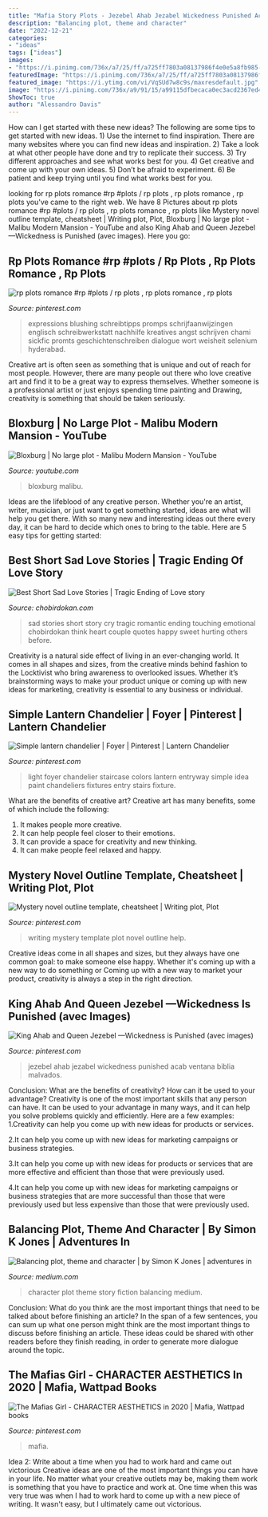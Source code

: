 ```yaml
---
title: "Mafia Story Plots - Jezebel Ahab Jezabel Wickedness Punished Acab Ventana Biblia Malvados"
description: "Balancing plot, theme and character"
date: "2022-12-21"
categories:
- "ideas"
tags: ["ideas"]
images:
- "https://i.pinimg.com/736x/a7/25/ff/a725ff7803a08137986f4e0e5a8fb985--writing-advice-writing-help.jpg"
featuredImage: "https://i.pinimg.com/736x/a7/25/ff/a725ff7803a08137986f4e0e5a8fb985--writing-advice-writing-help.jpg"
featured_image: "https://i.ytimg.com/vi/VqSUd7w8c9s/maxresdefault.jpg"
image: "https://i.pinimg.com/736x/a9/91/15/a99115dfbecaca0ec3acd2367ed414d7.jpg"
ShowToc: true
author: "Alessandro Davis"
---
```



How can I get started with these new ideas?
The following are some tips to get started with new ideas. 1) Use the internet to find inspiration. There are many websites where you can find new ideas and inspiration. 2) Take a look at what other people have done and try to replicate their success. 3) Try different approaches and see what works best for you. 4) Get creative and come up with your own ideas. 5) Don’t be afraid to experiment. 6) Be patient and keep trying until you find what works best for you.

	

		
looking for rp plots romance #rp #plots / rp plots , rp plots romance , rp plots you've came to the right web. We have 8 Pictures about rp plots romance #rp #plots / rp plots , rp plots romance , rp plots like Mystery novel outline template, cheatsheet | Writing plot, Plot, Bloxburg | No large plot - Malibu Modern Mansion - YouTube and also King Ahab and Queen Jezebel —Wickedness is Punished (avec images). Here you go:
		
    
## Rp Plots Romance #rp #plots / Rp Plots , Rp Plots Romance , Rp Plots

<img loading=lazy src="https://i.pinimg.com/736x/38/99/70/38997098b72e0ff3e14d311e538dcce3.jpg" onerror="this.onerror=null;this.src='https://tse1.mm.bing.net/th?id=OIP.tBW1rw-S_Ya2IIXTPL46VQHaXO&amp;pid=15.1';" alt="rp plots romance #rp #plots / rp plots , rp plots romance , rp plots">

_Source: pinterest.com_

>expressions blushing schreibtipps promps schrijfaanwijzingen englisch schreibwerkstatt nachhilfe kreatives angst schrijven chami sickfic promts geschichtenschreiben dialogue wort weisheit selenium hyderabad. 

	

Creative art is often seen as something that is unique and out of reach for most people. However, there are many people out there who love creative art and find it to be a great way to express themselves. Whether someone is a professional artist or just enjoys spending time painting and Drawing, creativity is something that should be taken seriously.

    
## Bloxburg | No Large Plot - Malibu Modern Mansion - YouTube

<img loading=lazy src="https://i.ytimg.com/vi/VqSUd7w8c9s/maxresdefault.jpg" onerror="this.onerror=null;this.src='https://tse4.mm.bing.net/th?id=OIP.MnqlpeJxlGs1mh-h73idRgHaEK&amp;pid=15.1';" alt="Bloxburg | No large plot - Malibu Modern Mansion - YouTube">

_Source: youtube.com_

>bloxburg malibu. 

	

Ideas are the lifeblood of any creative person. Whether you're an artist, writer, musician, or just want to get something started, ideas are what will help you get there. With so many new and interesting ideas out there every day, it can be hard to decide which ones to bring to the table. Here are 5 easy tips for getting started: 

    
## Best Short Sad Love Stories | Tragic Ending Of Love Story

<img loading=lazy src="https://www.chobirdokan.com/wp-content/uploads/sad-love-stories.jpg" onerror="this.onerror=null;this.src='https://tse3.mm.bing.net/th?id=OIP.4Huu0RMuGcljMBqS9djGmgHaJ4&amp;pid=15.1';" alt="Best Short Sad Love Stories | Tragic Ending of Love story">

_Source: chobirdokan.com_

>sad stories short story cry tragic romantic ending touching emotional chobirdokan think heart couple quotes happy sweet hurting others before. 

	

Creativity is a natural side effect of living in an ever-changing world. It comes in all shapes and sizes, from the creative minds behind fashion to the Locktivist who bring awareness to overlooked issues. Whether it’s brainstorming ways to make your product unique or coming up with new ideas for marketing, creativity is essential to any business or individual.

    
## Simple Lantern Chandelier | Foyer | Pinterest | Lantern Chandelier

<img loading=lazy src="https://s-media-cache-ak0.pinimg.com/736x/06/57/b0/0657b0399b6c8a873c71eed5259eed11.jpg" onerror="this.onerror=null;this.src='https://tse4.mm.bing.net/th?id=OIP.Vj3lhyuF4Hb4Ai_Ij-JooQHaKC&amp;pid=15.1';" alt="Simple lantern chandelier | Foyer | Pinterest | Lantern Chandelier">

_Source: pinterest.com_

>light foyer chandelier staircase colors lantern entryway simple idea paint chandeliers fixtures entry stairs fixture. 

	

What are the benefits of creative art?
Creative art has many benefits, some of which include the following: 
1. It makes people more creative.
2. It can help people feel closer to their emotions.
3. It can provide a space for creativity and new thinking.
4. It can make people feel relaxed and happy.

    
## Mystery Novel Outline Template, Cheatsheet | Writing Plot, Plot

<img loading=lazy src="https://i.pinimg.com/736x/a7/25/ff/a725ff7803a08137986f4e0e5a8fb985--writing-advice-writing-help.jpg" onerror="this.onerror=null;this.src='https://tse4.mm.bing.net/th?id=OIP.jsRgyql6gr9uH89zSr-dywHaMs&amp;pid=15.1';" alt="Mystery novel outline template, cheatsheet | Writing plot, Plot">

_Source: pinterest.com_

>writing mystery template plot novel outline help. 

	

Creative ideas come in all shapes and sizes, but they always have one common goal: to make someone else happy. Whether it's coming up with a new way to do something or Coming up with a new way to market your product, creativity is always a step in the right direction.

    
## King Ahab And Queen Jezebel —Wickedness Is Punished (avec Images)

<img loading=lazy src="https://i.pinimg.com/originals/2f/46/c2/2f46c2bea304eb827c0ca1753cac3899.jpg" onerror="this.onerror=null;this.src='https://tse3.mm.bing.net/th?id=OIP.0NjDqT9bNvauIVkxuCP9ggHaDt&amp;pid=15.1';" alt="King Ahab and Queen Jezebel —Wickedness is Punished (avec images)">

_Source: pinterest.com_

>jezebel ahab jezabel wickedness punished acab ventana biblia malvados. 

	

Conclusion: What are the benefits of creativity? How can it be used to your advantage?
Creativity is one of the most important skills that any person can have. It can be used to your advantage in many ways, and it can help you solve problems quickly and efficiently. Here are a few examples: 
1.Creativity can help you come up with new ideas for products or services.

2.It can help you come up with new ideas for marketing campaigns or business strategies.

3.It can help you come up with new ideas for products or services that are more effective and efficient than those that were previously used.

4.It can help you come up with new ideas for marketing campaigns or business strategies that are more successful than those that were previously used but less expensive than those that were previously used.

    
## Balancing Plot, Theme And Character | By Simon K Jones | Adventures In

<img loading=lazy src="https://miro.medium.com/max/559/1*5J6RyUYemZvakdvm4R8LZQ.jpeg" onerror="this.onerror=null;this.src='https://tse1.mm.bing.net/th?id=OIP.6EskTe35uU0BIu-Alpd3ggHaFQ&amp;pid=15.1';" alt="Balancing plot, theme and character | by Simon K Jones | adventures in">

_Source: medium.com_

>character plot theme story fiction balancing medium. 

	

Conclusion: What do you think are the most important things that need to be talked about before finishing an article?
In the span of a few sentences, you can sum up what one person might think are the most important things to discuss before finishing an article. These ideas could be shared with other readers before they finish reading, in order to generate more dialogue around the topic.

    
## The Mafias Girl - CHARACTER AESTHETICS In 2020 | Mafia, Wattpad Books

<img loading=lazy src="https://i.pinimg.com/736x/a9/91/15/a99115dfbecaca0ec3acd2367ed414d7.jpg" onerror="this.onerror=null;this.src='https://tse4.mm.bing.net/th?id=OIP.qGHbshpTGRg3Jj6a2uJEGwAAAA&amp;pid=15.1';" alt="The Mafias Girl - CHARACTER AESTHETICS in 2020 | Mafia, Wattpad books">

_Source: pinterest.com_

>mafia. 

	

Idea 2: Write about a time when you had to work hard and came out victorious
Creative ideas are one of the most important things you can have in your life. No matter what your creative outlets may be, making them work is something that you have to practice and work at. One time when this was very true was when I had to work hard to come up with a new piece of writing. It wasn't easy, but I ultimately came out victorious.


